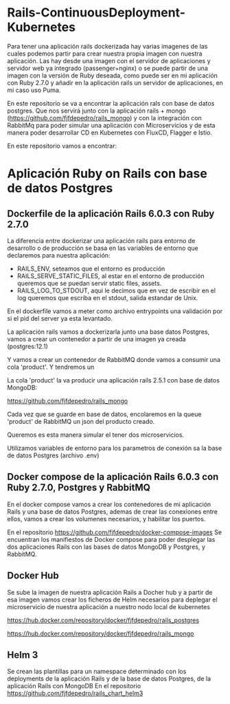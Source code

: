# Rails-ContinuousDeployment-Kubernetes

Para tener una aplicación rails dockerizada hay varias imagenes de las cuales podemos partir para crear nuestra propia imagen con nuestra aplicación.
Las hay desde una imagen con el servidor de aplicaciones y servidor web ya integrado (passenger+nginx) o se puede partir de una imagen con la versión de Ruby deseada, como puede ser en mi aplicación con Ruby 2.7.0 y añadir en la aplicación rails un servidor de aplicaciones, en mi caso uso Puma.

En este repositorio se va a encontrar la aplicación rals con base de datos postgres. Que nos servirá junto con la aplicación rails + mongo (https://github.com/fjfdepedro/rails_mongo) y con la integración con RabbitMq para poder simular una aplicación con Microservicios y de esta manera poder desarrollar CD en Kubernetes con FluxCD, Flagger e Istio.

En este repositorio vamos a encontrar:

# Aplicación Ruby on Rails con base de datos Postgres

## Dockerfile de la aplicación Rails 6.0.3 con Ruby 2.7.0

La diferencia entre dockerizar una aplicación rails para entorno de desarrollo o de producción se basa en las variables de entorno que declaremos para nuestra aplicación:

- RAILS_ENV, seteamos que el entorno es producción
- RAILS_SERVE_STATIC_FILES, al estar en el entorno de producción queremos que se puedan servir static files, assets.
- RAILS_LOG_TO_STDOUT, aqui le decimos que en vez de escribir en el log queremos que escriba en el stdout, salida estandar de Unix.

En el dockerfile vamos a meter como archivo entrypoints una validación por si el pid del server ya esta levantado.

La aplicación rails vamos a dockerizarla junto una base datos Postgres, vamos a crear un contenedor a partir de una imagen ya creada (postgres:12.1)

Y vamos a crear un contenedor de RabbitMQ donde vamos a consumir una cola 'product'. Y tendremos un 

La cola 'product' la va producir una aplicación rails 2.5.1 con base de datos MongoDB:

https://github.com/fjfdepedro/rails_mongo

Cada vez que se guarde en base de datos, encolaremos en la queue 'product' de RabbitMQ un json del producto creado.

Queremos es esta manera simular el tener dos microservicios.

Utilizamos variables de entorno para los parametros de conexión sa la base de datos Postgres (archivo .env)

## Docker compose de la aplicación Rails 6.0.3 con Ruby 2.7.0, Postgres y RabbitMQ

En el docker compose vamos a crear los contenedores de mi aplicación Rails y una base de datos Postgres, ademas de crear las conexiones entre ellos, vamos a crear los volumenes necesarios, y habilitar los puertos.

En el repositorio
https://github.com/fjfdepedro/docker-compose-images
Se encuentran los manifiestos de Docker compose para poder desplegar las dos aplicaciones Rails con las bases de datos MongoDB y Postgres, y RabbitMQ.

## Docker Hub

Se sube la imagen de nuestra aplicación Rails a Docher hub y a partir de esa imagen vamos crear los ficheros de Helm necesarios para deplegar el microservicio de nuestra aplicación a nuestro nodo local de kubernetes

https://hub.docker.com/repository/docker/fjfdepedro/rails_postgres

https://hub.docker.com/repository/docker/fjfdepedro/rails_mongo


## Helm 3
Se crean las plantillas para un namespace determinado con los deployments de la aplicación Rails y de la base de datos Postgres, de la aplicación Rails con MongoDB
En el repositorio https://github.com/fjfdepedro/rails_chart_helm3
